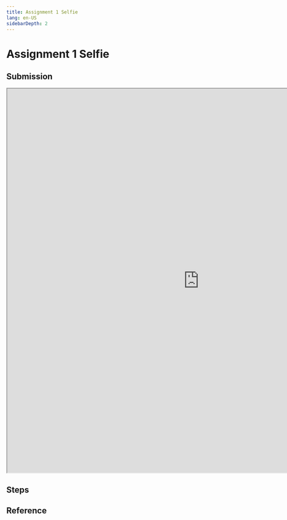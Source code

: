 ```yaml
---
title: Assignment 1 Selfie
lang: en-US
sidebarDepth: 2
---
```


# Assignment 1 Selfie

## Submission

<iframe src="https://editor.p5js.org/irwinchyi/embed/UMOV43tu4" height="1000px" width="1000px"></iframe>

## Steps



## Reference 

